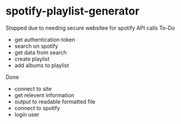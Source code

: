 # spotify-playlist-generator
Stopped due to needing secure websitee for spotify API calls
To-Do
 - get authentication token
 - search on spotify
 - get data from search
 - create playlist
 - add albums to playlist

Done
 - connect to site
 - get relevent information
 - output to readable formatted file
 - connect to spotify
 - login user
